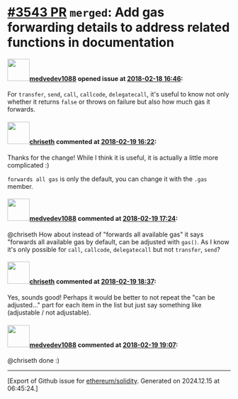 # [\#3543 PR](https://github.com/ethereum/solidity/pull/3543) `merged`: Add gas forwarding details to address related functions in documentation

#### <img src="https://avatars.githubusercontent.com/u/930603?v=4" width="50">[medvedev1088](https://github.com/medvedev1088) opened issue at [2018-02-18 16:46](https://github.com/ethereum/solidity/pull/3543):

For `transfer`, `send`, `call`, `callcode`, `delegatecall`, it's useful to know not only whether it returns `false` or throws on failure but also how much gas it forwards.


#### <img src="https://avatars.githubusercontent.com/u/9073706?v=4" width="50">[chriseth](https://github.com/chriseth) commented at [2018-02-19 16:22](https://github.com/ethereum/solidity/pull/3543#issuecomment-366741008):

Thanks for the change! While I think it is useful, it is actually a little more complicated :)

`forwards all gas` is only the default, you can change it with the `.gas` member.

#### <img src="https://avatars.githubusercontent.com/u/930603?v=4" width="50">[medvedev1088](https://github.com/medvedev1088) commented at [2018-02-19 17:24](https://github.com/ethereum/solidity/pull/3543#issuecomment-366757457):

@chriseth How about instead of "forwards all available gas" it says "forwards all available gas by default, can be adjusted with ``gas()``. As I know it's only possible for `call`, `callcode`, `delegatecall` but not `transfer`, `send`?

#### <img src="https://avatars.githubusercontent.com/u/9073706?v=4" width="50">[chriseth](https://github.com/chriseth) commented at [2018-02-19 18:37](https://github.com/ethereum/solidity/pull/3543#issuecomment-366773816):

Yes, sounds good! Perhaps it would be better to not repeat the "can be adjusted..." part for each item in the list but just say something like (adjustable / not adjustable).

#### <img src="https://avatars.githubusercontent.com/u/930603?v=4" width="50">[medvedev1088](https://github.com/medvedev1088) commented at [2018-02-19 19:07](https://github.com/ethereum/solidity/pull/3543#issuecomment-366780004):

@chriseth done :)


-------------------------------------------------------------------------------



[Export of Github issue for [ethereum/solidity](https://github.com/ethereum/solidity). Generated on 2024.12.15 at 06:45:24.]
